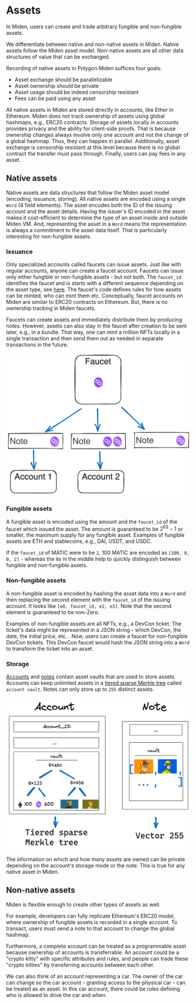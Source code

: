 # Assets
In Miden, users can create and trade arbitrary fungible and non-fungible assets. 

We differentiate between native and non-native assets in Miden. Native assets follow the Miden asset model. Non-native assets are all other data structures of value that can be exchanged.   

Recording of native assets in Polygon Miden suffices four goals:

* Asset exchange should be parallelizable 
* Asset ownership should be private 
* Asset usage should be indeed censorship resistant
* Fees can be paid using any asset

All native assets in Miden are stored directly in accounts, like Ether in Ethereum. Miden does not track ownership of assets using global hashmaps, e.g., ERC20 contracts. Storage of assets locally in accounts provides privacy and the ability for client-side proofs. That is because ownership changes always involve only one account and not the change of a global hashmap. Thus, they can happen in parallel. Additionally, asset exchange is censorship resistant at this level because there is no global contract the transfer must pass through. Finally, users can pay fees in any asset. 

## Native assets
Native assets are data structures that follow the Miden asset model (encoding, issuance, storing). All native assets are encoded using a single `Word` (4 field elements). The asset encodes both the ID of the issuing account and the asset details. Having the issuer's ID encoded in the asset makes it cost-efficient to determine the type of an asset inside and outside Miden VM. And, representing the asset in a `Word` means the representation is always a commitment to the asset data itself. That is particularly interesting for non-fungible assets. 

### Issuance
Only specialized accounts called faucets can issue assets. Just like with regular accounts, anyone can create a faucet account. Faucets can issue only either fungible or non-fungible assets - but not both. The `faucet_id` identifies the faucet and is starts with a different sequence depending on the asset type, see [here](https://0xpolygonmiden.github.io/miden-base/architecture/accounts.html#account-id). The faucet's code defines rules for how assets can be minted, who can mint them etc. Conceptually, faucet accounts on Miden are similar to ERC20 contracts on Ethereum. But, there is no ownership tracking in Miden faucets. 

Faucets can create assets and immediately distribute them by producing notes. However, assets can also stay in the faucet after creation to be sent later, e.g., in a bundle. That way, one can mint a million NFTs locally in a single transaction and then send them out as needed in separate transactions in the future.

<p align="center">
    <img src="../diagrams/architecture/asset/Asset_Issuance.png">
</p>

### Fungible assets
A fungible asset is encoded using the amount and the `faucet_id` of the faucet which issued the asset. The amount is guaranteed to be  $2^{63} - 1$ or smaller, the maximum supply for any fungible asset. Examples of fungible assets are ETH and stablecoins, e.g., DAI, USDT, and USDC.

If the `faucet_id` of MATIC were to be `2`, 100 MATIC are encoded as `[100, 0, 0, 2]` - whereas the `0`s in the middle help to quickly distinguish between fungible and non-fungible assets. 

### Non-fungible assets
A non-fungible asset is encoded by hashing the asset data into a `Word` and then replacing the second element with the `faucet_id` of the issuing account. It looks like `[e0, faucet_id, e2, e3]`. Note that the second element is guaranteed to be non-Zero.

Examples of non-fungible assets are all NFTs, e.g., a DevCon ticket. The ticket's data might be represented in a JSON string - which DevCon, the date, the initial price, etc. . Now, users can create a faucet for non-fungible DevCon tickets. This DevCon faucet would hash the JSON string into a `Word` to transform the ticket into an asset.  

### Storage
[Accounts](https://0xpolygonmiden.github.io/miden-base/architecture/accounts.html) and [notes](https://0xpolygonmiden.github.io/miden-base/architecture/notes.html) contain asset vaults that are used to store assets. Accounts can keep unlimited assets in a [tiered sparse Merkle tree](https://0xpolygonmiden.github.io/miden-base/crypto-primitives/tsmt.html) called `account vault`. Notes can only store up to `255` distinct assets. 

<p align="center">
    <img src="../diagrams/architecture/asset/Asset_Storage.png">
</p>

The information on which and how many assets are owned can be private depending on the account's storage mode or the note. This is true for any native asset in Miden. 

## Non-native assets
Miden is flexible enough to create other types of assets as well. 

For example, developers can fully replicate Ethereum's ERC20 model, where ownership of fungible assets is recorded in a single account. To transact, users must send a note to that account to change the global hashmap. 

Furthermore, a complete account can be treated as a programmable asset because ownership of accounts is transferrable. An account could be a "crypto kitty" with specific attributes and rules, and people can trade these "crypto kitties" by transferring accounts between each other. 

We can also think of an account representing a car. The owner of the car can change so the car account - granting access to the physical car - can be treated as an asset. In this car account, there could be rules defining who is allowed to drive the car and when.
